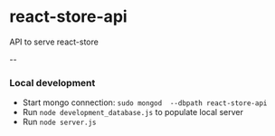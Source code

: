 # react-store-api
API to serve react-store

--
### Local development
- Start mongo connection: `sudo mongod  --dbpath react-store-api`
- Run `node development_database.js` to populate local server
- Run `node server.js`

